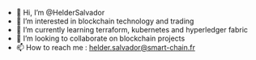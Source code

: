 - 👋 Hi, I’m @HelderSalvador
- 👀 I’m interested in blockchain technology and trading
- 🌱 I’m currently learning terraform, kubernetes and hyperledger fabric
- 💞️ I’m looking to collaborate on blockchain projects
- 📫 How to reach me : helder.salvador@smart-chain.fr
